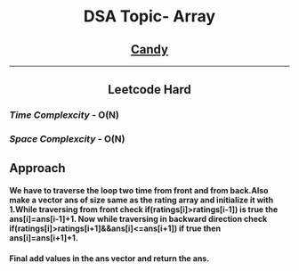 <h1 align="center">DSA Topic- Array</h1>
<h2 align="center" ><a href="https://leetcode.com/problems/candy/description/">Candy</a></h2>
<hr>
<h2 align="center">Leetcode Hard</h2>
<h3><em>Time Complexcity - </em><strong>O(N)</strong></h3>
<h3><em>Space Complexcity - </em><strong>O(N)</strong></h3>
<h2>Approach</h2>
<h4>We have to traverse the loop two time from front and from back.Also make a vector ans of size same as the rating array and initialize it with 1.While traversing from front check if(ratings[i]>ratings[i-1]) is true the ans[i]=ans[i-1]+1. Now while traversing in backward direction check  if(ratings[i]>ratings[i+1]&&ans[i]<=ans[i+1]) if true then ans[i]=ans[i+1]+1.</h4>
<h4>Final add values in the ans vector and return the ans.</h4>
